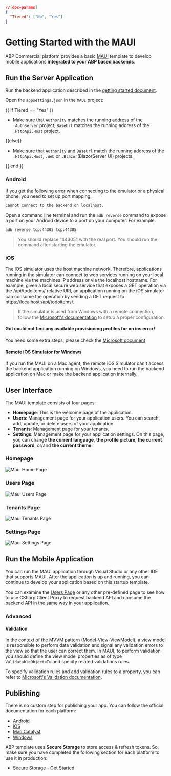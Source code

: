 ````json
//[doc-params]
{
  "Tiered": ["No", "Yes"]
}
````

# Getting Started with the MAUI

ABP Commercial platform provides a basic [MAUI](https://docs.microsoft.com/en-us/dotnet/maui/what-is-maui) template to develop mobile applications **integrated to your ABP based backends**.

## Run the Server Application

Run the backend application described in the [getting started document](../../../get-started/index.md).

Open the `appsettings.json` in the `MAUI` project:

{{ if Tiered == "Yes" }}

* Make sure that `Authority` matches the running address of the `.AuthServer` project, `BaseUrl` matches the running address of the `.HttpApi.Host` project.

{{else}}

* Make sure that `Authority` and `BaseUrl` match the running address of the `.HttpApi.Host`, `.Web` or `.Blazor`(BlazorServer UI) projects.

{{ end }}

### Android

If you get the following error when connecting to the emulator or a physical phone, you need to set up port mapping.

```
Cannot connect to the backend on localhost. 
```

Open a command line terminal and run the `adb reverse` command to expose a port on your Android device to a port on your computer. For example:

`adb reverse tcp:44305 tcp:44305`

> You should replace "44305" with the real port.
> You should run the command after starting the emulator.

### iOS

The iOS simulator uses the host machine network. Therefore, applications running in the simulator can connect to web services running on your local machine via the machines IP address or via the localhost hostname. For example, given a local secure web service that exposes a GET operation via the /api/todoitems/ relative URI, an application running on the iOS simulator can consume the operation by sending a GET request to https://localhost:<port>/api/todoitems/.

> If the simulator is used from Windows with a remote connection, follow the [Microsoft's documentation](https://docs.microsoft.com/en-us/xamarin/cross-platform/deploy-test/connect-to-local-web-services#specify-the-local-machine-address) to setup a proper configuration.

#### Got could not find any available provisioning profiles for on ios error!

You need some extra steps, please check the [Microsoft document](https://learn.microsoft.com/en-us/xamarin/ios/get-started/installation/device-provisioning/)

#### Remote iOS Simulator for Windows

If you run the MAUI on a Mac agent, the remote iOS Simulator can't access the backend application running on Windows, you need to run the backend application on Mac or make the backend application internally.

## User Interface

The MAUI template consists of four pages: 
* **Homepage**: This is the welcome page of the application.
* **Users**: Management page for your application users. You can search, add, update, or delete users of your application.
* **Tenants**: Management page for your tenants. 
* **Settings**: Management page for your application settings. On this page, you can change **the current language**, **the profile picture**, **the current password**, or/and **the current theme**.

### Homepage

![Maui Home Page](../../../images/maui-home-page.png)

### Users Page

![Maui Users Page](../../../images/maui-users-page.png)

### Tenants Page

![Maui Tenants Page](../../../images/maui-tenants-page.png)

### Settings Page

![Maui Settings Page](../../../images/maui-settings-page.png)

## Run the Mobile Application

You can run the MAUI application through Visual Studio or any other IDE that supports MAUI. After the application is up and running, you can continue to develop your application based on this startup template.

You can examine the [Users Page](#users-page) or any other pre-defined page to see how to use CSharp Client Proxy to request backend API and consume the backend API in the same way in your application.

### Advanced

#### Validation

In the context of the MVVM pattern (Model-View-ViewModel), a view model is responsible to perform data validation and signal any validation errors to the view so that the user can correct them. In MAUI, to perform validation you should define the view model properties as of type `ValidatableObject<T>` and specify related validations rules.

To specify validation rules and add validation rules to a property, you can refer to [Microsoft's Validation documentation](https://learn.microsoft.com/en-us/dotnet/architecture/maui/validation).

## Publishing
There is no custom step for publishing your app. You can follow the official documentation for each platform:
- [Android](https://learn.microsoft.com/en-us/dotnet/maui/android/deployment/?view=net-maui-8.0)
- [iOS](https://learn.microsoft.com/en-us/dotnet/maui/ios/deployment/?view=net-maui-8.0)
- [Mac Catalyst](https://learn.microsoft.com/en-us/dotnet/maui/mac-catalyst/deployment/?view=net-maui-8.0)
- [Windows](https://learn.microsoft.com/en-us/dotnet/maui/windows/deployment/overview?view=net-maui-8.0)

ABP template uses **Secure Storage** to store access & refresh tokens. So, make sure you have completed the following section for each platform to use it in production:
- [Secure Storage - Get Started](https://learn.microsoft.com/en-us/dotnet/maui/platform-integration/storage/secure-storage?view=net-maui-8.0&tabs=android#get-started)
